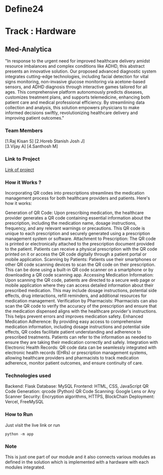 
# Define24
# Track : Hardware


## Med-Analytica

"In response to the urgent need for improved healthcare delivery amidst resource imbalances and complex conditions like ADHD, this abstract presents an innovative solution. Our proposed advanced diagnostic system integrates cutting-edge technologies, including facial detection for vital signs monitoring, non-invasive glucose monitoring via acetone-based sensors, and ADHD diagnosis through interactive games tailored for all ages. This comprehensive platform autonomously predicts diseases, customizes treatment plans, and supports telemedicine, enhancing both patient care and medical professional efficiency. By streamlining data collection and analysis, this solution empowers physicians to make informed decisions swiftly, revolutionizing healthcare delivery and improving patient outcomes."

### Team Members
[1.Raj Kisan S] 
[2.Horeb Stanish Josh J]  
[3.Vijay A] 
[4.Santhosh M]

### Link to Project
[Link of project]([live_link](https://drmav-blockchain.vercel.app/))

### How it Works ?
Incorporating QR codes into prescriptions streamlines the medication management process for both healthcare providers and patients. Here's how it works:

Generation of QR Code: Upon prescribing medication, the healthcare provider generates a QR code containing essential information about the prescription, including the medication name, dosage instructions, frequency, and any relevant warnings or precautions. This QR code is unique to each prescription and securely generated using a prescription management system or software.
Attachment to Prescription: The QR code is printed or electronically attached to the prescription document provided to the patient. Patients can receive a physical prescription with the QR code printed on it or access the QR code digitally through a patient portal or mobile application.
Scanning by Patients: Patients use their smartphones or other QR code scanning devices to scan the QR code on their prescription. This can be done using a built-in QR code scanner on a smartphone or by downloading a QR code scanning app.
Accessing Medication Information: Upon scanning the QR code, patients are directed to a secure web page or mobile application where they can access detailed information about their prescribed medication. This may include dosage instructions, potential side effects, drug interactions, refill reminders, and additional resources for medication management.
Verification by Pharmacists: Pharmacists can also scan the QR code to verify the accuracy of the prescription and ensure that the medication dispensed aligns with the healthcare provider's instructions. This helps prevent errors and improves medication safety.
Enhanced Medication Adherence: By providing easy access to comprehensive medication information, including dosage instructions and potential side effects, QR codes facilitate patient understanding and adherence to prescribed treatments. Patients can refer to the information as needed to ensure they are taking their medication correctly and safely.
Integration with Electronic Health Records: QR code data can be seamlessly integrated with electronic health records (EHRs) or prescription management systems, allowing healthcare providers and pharmacists to track medication adherence, monitor patient outcomes, and ensure continuity of care.

### Technologies used
Backend: Flask
Database: MySQL
Frontend: HTML, CSS, JavaScript
QR Code Generation: qrcode (Python)
QR Code Scanning: Google Lens or Any Scanner 
Security: Encryption algorithms, HTTPS, BlockChain
Deployment: Vercel, FreeMySQL


### How to Run
Just visit the live link or run 
```
python -m app
```
### Note 
This is just one part of our module and it also connects various modules as defined in the solution which is implemented with a hardware with each modules integrated.
